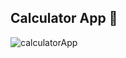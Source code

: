 ## Calculator App 🧮

![calculatorApp](https://github.com/qooqookeke/CalculatorApp/assets/151480658/2a560d72-128c-4dd8-9112-a9898cd892ec)
